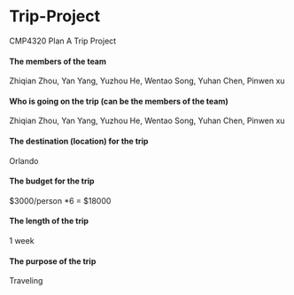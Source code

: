# Trip-Project
CMP4320 Plan A Trip Project

#### The members of the team

Zhiqian Zhou, Yan Yang, Yuzhou He, Wentao Song, Yuhan Chen, Pinwen xu

#### Who is going on the trip (can be the members of the team)

Zhiqian Zhou, Yan Yang, Yuzhou He, Wentao Song, Yuhan Chen, Pinwen xu

#### The destination (location) for the trip

Orlando

#### The budget for the trip

\$3000/person *6 = \$18000

#### The length of the trip

1 week 

#### The purpose of the trip

Traveling
